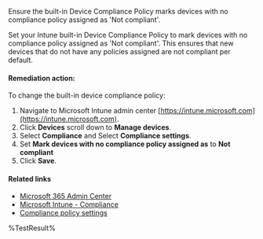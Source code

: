 Ensure the built-in Device Compliance Policy marks devices with no compliance policy assigned as 'Not compliant'.

Set your Intune built-in Device Compliance Policy to mark devices with no compliance policy assigned as 'Not compliant'.
This ensures that new devices that do not have any policies assigned are not compliant per default.

#### Remediation action:

To change the built-in device compliance policy:
1. Navigate to Microsoft Intune admin center [https://intune.microsoft.com](https://intune.microsoft.com).
2. Click **Devices** scroll down to **Manage devices**.
3. Select **Compliance** and Select **Compliance settings**.
4. Set **Mark devices with no compliance policy assigned as** to **Not compliant**
5. Click **Save**.

#### Related links

* [Microsoft 365 Admin Center](https://admin.microsoft.com)
* [Microsoft Intune - Compliance](https://intune.microsoft.com/?ref=AdminCenter#view/Microsoft_Intune_DeviceSettings/DevicesMenu/~/compliance)
* [Compliance policy settings](https://learn.microsoft.com/de-de/mem/intune/protect/device-compliance-get-started#compliance-policy-settings)

<!--- Results --->
%TestResult%